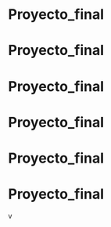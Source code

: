 # Proyecto_final
# Proyecto_final
# Proyecto_final
# Proyecto_final
# Proyecto_final
# Proyecto_final

v

